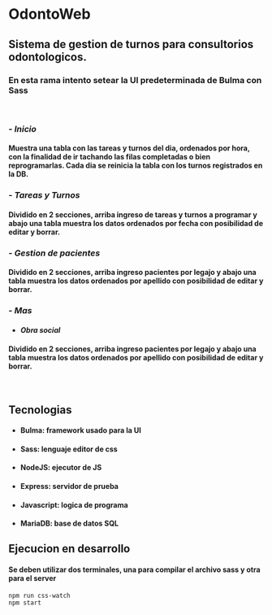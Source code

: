 # **OdontoWeb**

## Sistema de gestion de turnos para consultorios odontologicos.
### En esta rama intento setear la UI predeterminada de Bulma con Sass

<br>

### - **_Inicio_**

#### Muestra una tabla con las tareas y turnos del dia, ordenados por hora, con la finalidad de ir tachando las filas completadas o bien reprogramarlas. Cada dia se reinicia la tabla con los turnos registrados en la DB.

### - **_Tareas y Turnos_**

#### Dividido en 2 secciones, arriba ingreso de tareas y turnos a programar y abajo una tabla muestra los datos ordenados por fecha con posibilidad de editar y borrar.

### - **_Gestion de pacientes_**

#### Dividido en 2 secciones, arriba ingreso pacientes por legajo y abajo una tabla muestra los datos ordenados por apellido con posibilidad de editar y borrar.

### - **_Mas_**

- #### _Obra social_

#### Dividido en 2 secciones, arriba ingreso pacientes por legajo y abajo una tabla muestra los datos ordenados por apellido con posibilidad de editar y borrar.

<br>

## Tecnologias

- #### Bulma: framework usado para la UI
- #### Sass: lenguaje editor de css
- #### NodeJS: ejecutor de JS
- #### Express: servidor de prueba
- #### Javascript: logica de programa
- #### MariaDB: base de datos SQL

## Ejecucion en desarrollo
#### Se deben utilizar dos terminales, una para compilar el archivo sass y otra para el server

```
npm run css-watch
npm start
```
